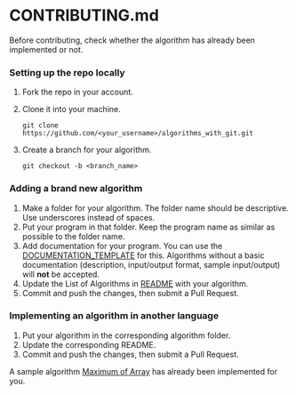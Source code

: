 # CONTRIBUTING.md

Before contributing, check whether the algorithm has already been implemented or not.

### Setting up the repo locally

1. Fork the repo in your account.

2. Clone it into your machine.

   ```
   git clone https://github.com/<your_username>/algorithms_with_git.git
   ```

3. Create a branch for your algorithm.

   ```
   git checkout -b <branch_name>
   ```

### Adding a brand new algorithm

1. Make a folder for your algorithm. The folder name should be descriptive. Use underscores instead of spaces.
2. Put your program in that folder. Keep the program name as similar as possible to the folder name.
3. Add documentation for your program. You can use the [DOCUMENTATION\_TEMPLATE](DOCUMENTATION_TEMPLATE.md) for this. Algorithms without a basic documentation (description, input/output format, sample input/output) will **not** be accepted.
4. Update the List of Algorithms in [README](README.md) with your algorithm.
5. Commit and push the changes, then submit a Pull Request.

### Implementing an algorithm in another language

1. Put your algorithm in the corresponding algorithm folder.
2. Update the corresponding README.
3. Commit and push the changes, then submit a Pull Request.

A sample algorithm [Maximum of Array](algorithms/Array/maximum_of_array) has already been implemented for you.
